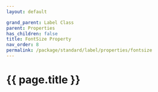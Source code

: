 ```yaml
---
layout: default

grand_parent: Label Class
parent: Properties
has_children: false
title: FontSize Property
nav_order: 8
permalink: /package/standard/label/properties/fontsize
---
```

# {{ page.title }}
